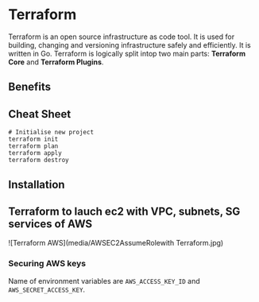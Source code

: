 # Terraform

Terraform is an open source infrastructure as code tool. It is used for building, changing and versioning infrastructure safely and efficiently.
It is written in Go. Terraform is logically split intop two main parts: **Terraform Core** and **Terraform Plugins**.
## Benefits

## Cheat Sheet
```
# Initialise new project
terraform init
terraform plan
terraform apply
terraform destroy

```

## Installation

## Terraform to lauch ec2 with VPC, subnets, SG services of AWS

![Terraform AWS](media/AWSEC2AssumeRolewith Terraform.jpg)

### Securing AWS keys

Name of environment variables are `AWS_ACCESS_KEY_ID` and `AWS_SECRET_ACCESS_KEY`.

